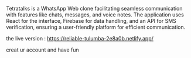 Tetratalks is a WhatsApp Web clone facilitating seamless communication with features like chats, messages, and voice notes. The application uses React for the interface, Firebase for data handling, and an API for SMS verification, ensuring a user-friendly platform for efficient communication.

the live version :
https://reliable-tulumba-2e8a0b.netlify.app/

creat ur account and have fun
